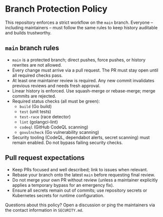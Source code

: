 # Branch Protection Policy

This repository enforces a strict workflow on the `main` branch. Everyone – including maintainers – must follow the same rules to keep history auditable and builds trustworthy.

## `main` branch rules

- `main` is a protected branch; direct pushes, force pushes, or history rewrites are not allowed.
- Every change must arrive via a pull request. The PR must stay open until all required checks pass.
- At least one maintainer review is required. Any new commit invalidates previous reviews and needs fresh approval.
- Linear history is enforced. Use squash-merge or rebase-merge; merge commits are rejected.
- Required status checks (all must be green):
  - `build` (Go build)
  - `test` (unit tests)
  - `test-race` (race detector)
  - `lint` (golangci-lint)
  - `codeql` (GitHub CodeQL scanning)
  - `govulncheck` (Go vulnerability scanning)
- Security tooling (CodeQL, dependabot alerts, secret scanning) must remain enabled. Do not bypass failing security checks.

## Pull request expectations

- Keep PRs focused and well described; link to issues when relevant.
- Rebase your branch onto the latest `main` before requesting final review.
- Do not merge your own PR without review (unless a maintainer explicitly applies a temporary bypass for an emergency fix).
- Ensure all secrets remain out of commits; use repository secrets or Kubernetes secrets for runtime configuration.

Questions about this policy? Open a discussion or ping the maintainers via the contact information in `SECURITY.md`.
